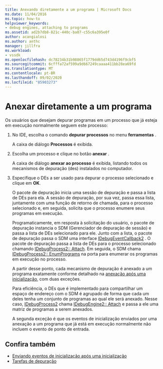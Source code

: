 ```yaml
---
title: Anexando diretamente a um programa | Microsoft Docs
ms.date: 11/04/2016
ms.topic: how-to
helpviewer_keywords:
- debug engines, attaching to programs
ms.assetid: ad2b7db8-821c-440c-ba07-c55c6a395e0f
author: acangialosi
ms.author: anthc
manager: jillfra
ms.workload:
- vssdk
ms.openlocfilehash: dc78234b31b98865f1779dd65d743d4196f9cbf5
ms.sourcegitcommit: 6cfffa72af599a9d667249caaaa411bb28ea69fd
ms.translationtype: MT
ms.contentlocale: pt-BR
ms.lasthandoff: 09/02/2020
ms.locfileid: "85903273"
---
```

# <a name="attach-directly-to-a-program"></a>Anexar diretamente a um programa
Os usuários que desejam depurar programas em um processo que já esteja em execução normalmente seguem este processo:

1. No IDE, escolha o comando **depurar processos** no menu **ferramentas** .

    A caixa de diálogo **Processos** é exibida.

2. Escolha um processo e clique no botão **anexar** .

    A caixa de diálogo **anexar ao processo** é exibida, listando todos os mecanismos de depuração (des) instalados no computador.

3. Especifique o DEs a ser usado para depurar o processo selecionado e clique em **OK**.

   O pacote de depuração inicia uma sessão de depuração e passa a lista de DEs para ela. A sessão de depuração, por sua vez, passa essa lista, juntamente com uma função de retorno de chamada, para o processo selecionado e, em seguida, solicita que o processo enumere seus programas em execução.

   Programaticamente, em resposta à solicitação do usuário, o pacote de depuração instancia o SDM (Gerenciador de depuração de sessão) e passa a lista de DEs selecionado para ele. Junto com a lista, o pacote de depuração passa o SDM uma interface [IDebugEventCallback2](../../extensibility/debugger/reference/idebugeventcallback2.md) . O pacote de depuração passa a lista de DEs para o processo selecionado chamando [IDebugProcess2:: Attach](../../extensibility/debugger/reference/idebugprocess2-attach.md). Em seguida, o SDM chama [IDebugProcess2:: EnumPrograms](../../extensibility/debugger/reference/idebugprocess2-enumprograms.md) na porta para enumerar os programas em execução no processo.

   A partir desse ponto, cada mecanismo de depuração é anexado a um programa exatamente conforme detalhado na [anexação após uma inicialização](../../extensibility/debugger/attaching-after-a-launch.md), com duas exceções.

   Para eficiência, o DEs que é implementado para compartilhar um espaço de endereço com o SDM é agrupado de forma que cada um deles tenha um conjunto de programas ao qual ele será anexado. Nesse caso, [IDebugProcess2](../../extensibility/debugger/reference/idebugprocess2.md) chama [IDebugEngine2:: Attach](../../extensibility/debugger/reference/idebugengine2-attach.md) e passa a ele uma matriz de programas a serem anexados.

   A segunda exceção é que os eventos de inicialização enviados por uma anexação a um programa que já está em execução normalmente não incluem o evento de ponto de entrada.

## <a name="see-also"></a>Confira também
- [Enviando eventos de inicialização após uma inicialização](../../extensibility/debugger/sending-startup-events-after-a-launch.md)
- [Tarefas de depuração](../../extensibility/debugger/debugging-tasks.md)
